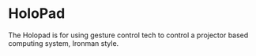 # HoloPad
The Holopad is for using gesture control tech to control a projector based computing system, Ironman style.

